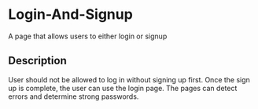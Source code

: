 # Login-And-Signup
A page that allows users to either login or signup

## Description
User should not be allowed to log in without signing up first. Once the sign up is complete, the user can use the login page. The pages can detect errors and determine strong passwords.
